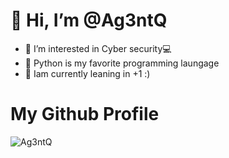 # 👋 Hi, I’m @Ag3ntQ
- 👀 I’m interested in Cyber security💻
- 🐍 Python is my favorite programming laungage
- 🌱 Iam currently leaning in +1 :)

# My Github Profile
<img src="https://github-readme-stats.vercel.app/api?username=Ag3ntQ&hide_border=true&show_icons=true" alt="Ag3ntQ">
